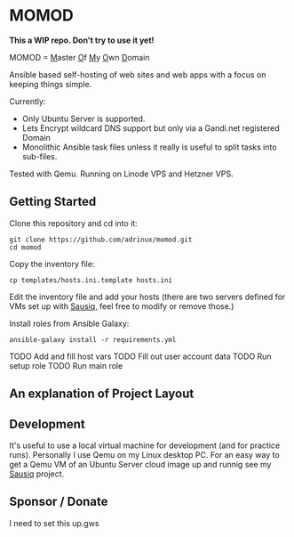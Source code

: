 # MOMOD

**This a WIP repo. Don't try to use it yet!**

MOMOD = <u>M</u>aster <u>O</u>f <u>M</u>y <u>O</u>wn <u>D</u>omain

Ansible based self-hosting of web sites and web apps with a focus on keeping things simple.

Currently:

- Only Ubuntu Server is supported.
- Lets Encrypt wildcard DNS support but only via a Gandi.net registered Domain
- Monolithic Ansible task files unless it really is useful to split tasks into sub-files.

Tested with Qemu. Running on Linode VPS and Hetzner VPS.

## Getting Started

Clone this repository and cd into it:
```
git clone https://github.com/adrinux/momod.git
cd momod
```

Copy the inventory file:

```
cp templates/hosts.ini.template hosts.ini
```

Edit the inventory file and add your hosts (there are two servers defined for VMs set up with [Sausiq](https://github.com/adrinux/sausiq), feel free to modify or remove those.)


Install roles from Ansible Galaxy:

```
ansible-galaxy install -r requirements.yml

```

TODO Add and fill host vars
TODO Fill out user account data
TODO Run setup role
TODO Run main role

## An explanation of Project Layout


## Development

It's useful to use a local virtual machine for development (and for practice runs). Personally I use Qemu on my Linux desktop PC. For an easy way to get a Qemu VM of an Ubuntu Server cloud image up and runnig see my [Sausiq](https://github.com/adrinux/sausiq) project.


## Sponsor / Donate
I need to set this up.gws
